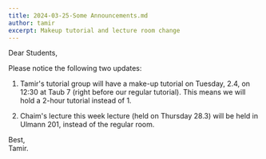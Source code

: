 ```yaml
---
title: 2024-03-25-Some Announcements.md
author: tamir
excerpt: Makeup tutorial and lecture room change
---
```


Dear Students,

Please notice the following two updates:

1. Tamir's tutorial group will have a make-up tutorial on Tuesday, 2.4, on 12:30 at Taub 7 (right before our regular tutorial).
This means we will hold a 2-hour tutorial instead of 1.

2. Chaim's lecture this week lecture (held on Thursday 28.3) will be held in Ulmann 201, instead of the regular room.

Best,<br>
Tamir.

